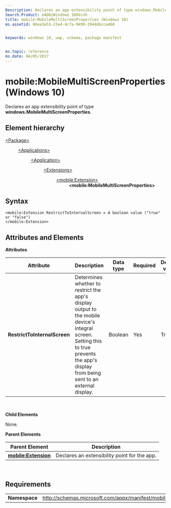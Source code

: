 ```yaml
---
Description: Declares an app extensibility point of type windows.MobileMultiScreenProperties.
Search.Product: eADQiWindows 10XVcnh
title: mobile:MobileMultiScreenProperties (Windows 10)
ms.assetid: 86ea3e53-23e4-4c7a-9490-2944dbcca460


keywords: windows 10, uwp, schema, package manifest


ms.topic: reference
ms.date: 04/05/2017
---
```


# mobile:MobileMultiScreenProperties (Windows 10)


Declares an app extensibility point of type **windows.MobileMultiScreenProperties**.

## Element hierarchy

<dl>
<dt><a href="element-package.md">&lt;Package&gt;</a></dt>
<dd>
<dl>
<dt><a href="element-applications.md">&lt;Applications&gt;</a></dt>
<dd>
<dl>
<dt><a href="element-application.md">&lt;Application&gt;</a></dt>
<dd>
<dl>
<dt><a href="element-1-extensions.md">&lt;Extensions&gt;</a></dt>
<dd>
<dl>
<dt><a href="element-mobile-extension-manual.md">&lt;mobile:Extension&gt;</a></dt>
<dd><b>&lt;mobile:MobileMultiScreenProperties&gt;</b></dd>
</dl>
</dd>
</dl>
</dd>
</dl>
</dd>
</dl>
</dd>
</dl>

## Syntax


```
<mobile:Extension RestrictToInternalScreen = A boolean value ("true" or "false")
</mobile:Extension>
```

## Attributes and Elements


**Attributes**

| Attribute                    | Description                                                                                                                                                                             | Data type | Required | Default value |
|------------------------------|-----------------------------------------------------------------------------------------------------------------------------------------------------------------------------------------|-----------|----------|---------------|
| **RestrictToInternalScreen** | Determines whether to restrict the app's display output to the mobile device's integral screen. Setting this to true prevents the app's display from being sent to an external display. | Boolean   | Yes      | True          |

 

**Child Elements**

None.

**Parent Elements**

| Parent Element                                              | Description                                  |
|-------------------------------------------------------------|----------------------------------------------|
| [**mobile:Extension**](element-mobile-extension-manual.md) | Declares an extensibility point for the app. |

 

## Requirements


|               |                                                             |
|---------------|-------------------------------------------------------------|
| **Namespace** | http://schemas.microsoft.com/appx/manifest/mobile/windows10 |

 

 

 



